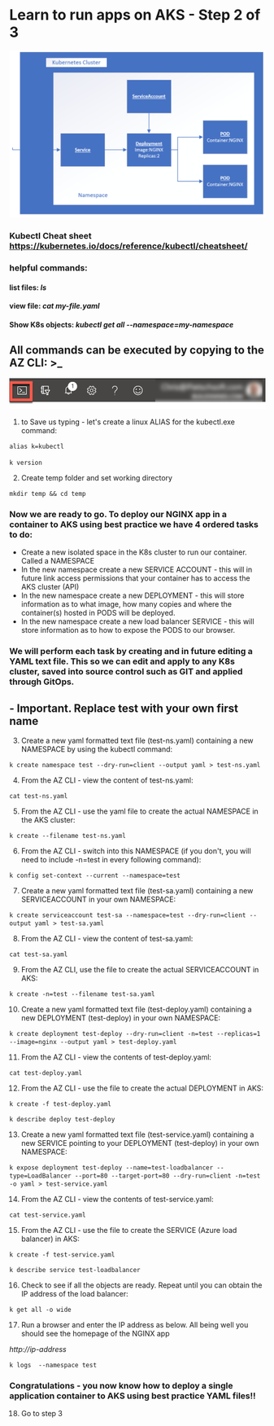 # Learn to run apps on AKS - Step 2 of 3 

 ![AKS highlighted on the menu bar.](media/k8s.png "AKS")

### Kubectl Cheat sheet https://kubernetes.io/docs/reference/kubectl/cheatsheet/

### helpful commands:
#### list files: *ls*
#### view file: *cat my-file.yaml*
#### Show K8s objects: *kubectl get all --namespace=my-namespace*

## All commands can be executed by copying to the AZ CLI: >_

 ![The cloud shell icon is highlighted on the menu bar.](media/b4-image35.png "Cloud Shell")

1. to Save us typing - let's create a linux ALIAS for the kubectl.exe command:

```
alias k=kubectl

k version
```

2. Create temp folder and set working directory
```
mkdir temp && cd temp
```

### Now we are ready to go. To deploy our NGINX app in a container to AKS using best practice we have 4 ordered tasks to do:
- Create a new isolated space in the K8s cluster to run our container. Called a NAMESPACE
- In the new namespace create a new SERVICE ACCOUNT - this will in future link access permissions that your container has to access the AKS cluster (API)
- In the new namespace create a new DEPLOYMENT - this will store information as to what image, how many copies and where the container(s) hosted in PODS will be deployed.
- In the new namespace create a new load balancer SERVICE - this will store information as to how to expose the PODS to our browser.

### We will perform each task by creating and in future editing a YAML text file. This so we can edit and apply to any K8s cluster, saved into source control such as GIT and applied through GitOps.

## - Important. Replace test with your own first name

3. Create a new yaml formatted text file (test-ns.yaml) containing a new NAMESPACE by using the kubectl command:

```
k create namespace test --dry-run=client --output yaml > test-ns.yaml
```

4. From the AZ CLI - view the content of test-ns.yaml:

```
cat test-ns.yaml
```

5. From the AZ CLI - use the yaml file to create the actual NAMESPACE in the AKS cluster:

```
k create --filename test-ns.yaml
```

6. From the AZ CLI - switch into this NAMESPACE (if you don't, you will need to include -n=test in every following command):

```
k config set-context --current --namespace=test
```

7. Create a new yaml formatted text file (test-sa.yaml) containing a new SERVICEACCOUNT in your own NAMESPACE: 

```
k create serviceaccount test-sa --namespace=test --dry-run=client --output yaml > test-sa.yaml
```

8. From the AZ CLI - view the content of test-sa.yaml:

```
cat test-sa.yaml
```

9. From the AZ CLI, use the file to create the actual SERVICEACCOUNT in AKS:

```
k create -n=test --filename test-sa.yaml
```

10. Create a new yaml formatted text file (test-deploy.yaml) containing a new DEPLOYMENT (test-deploy) in your own NAMESPACE: 

```
k create deployment test-deploy --dry-run=client -n=test --replicas=1 --image=nginx --output yaml > test-deploy.yaml
```

11. From the AZ CLI - view the contents of test-deploy.yaml:

```
cat test-deploy.yaml
```

12. From the AZ CLI - use the file to create the actual DEPLOYMENT in AKS:

```
k create -f test-deploy.yaml
```

```
k describe deploy test-deploy
```

13. Create a new yaml formatted text file (test-service.yaml) containing a new SERVICE pointing to your DEPLOYMENT (test-deploy) in your own NAMESPACE:

```
k expose deployment test-deploy --name=test-loadbalancer --type=LoadBalancer --port=80 --target-port=80 --dry-run=client -n=test -o yaml > test-service.yaml
```

14. From the AZ CLI - view the contents of test-service.yaml:

```
cat test-service.yaml
```

15. From the AZ CLI - use the file to create the SERVICE (Azure load balancer) in AKS:

```
k create -f test-service.yaml
```

```
k describe service test-loadbalancer
```

16. Check to see if all the objects are ready. Repeat until you can obtain the IP address of the load balancer: 

```
k get all -o wide
```

17. Run a browser and enter the IP address as below. All being well you should see the homepage of the NGINX app 

*http://ip-address*

```
k logs  --namespace test
```

### Congratulations - you now know how to deploy a single application container to AKS using best practice YAML files!! 

18. Go to step 3








    






